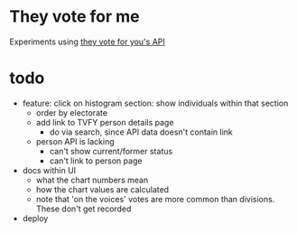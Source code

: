 # They vote for me

Experiments using [they vote for you's API](https://theyvoteforyou.org.au/help/data)

# todo
- feature: click on histogram section: show individuals within that section
    - order by electorate
    - add link to TVFY person details page
        - do via search, since API data doesn't contain link
    - person API is lacking
        - can't show current/former status
        - can't link to person page
- docs within UI
    - what the chart numbers mean
    - how the chart values are calculated
    - note that 'on the voices' votes are more common than divisions. These
        don't get recorded
- deploy
